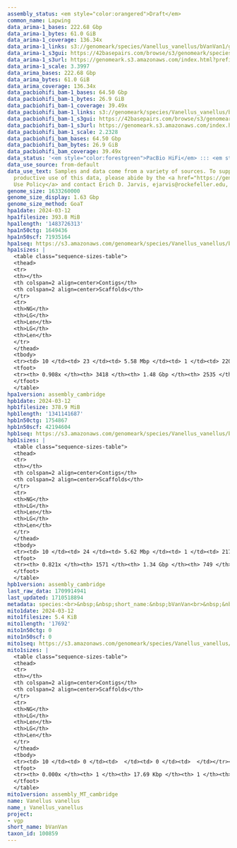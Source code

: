 ```yaml
---
assembly_status: <em style="color:orangered">Draft</em>
common_name: Lapwing
data_arima-1_bases: 222.68 Gbp
data_arima-1_bytes: 61.0 GiB
data_arima-1_coverage: 136.34x
data_arima-1_links: s3://genomeark/species/Vanellus_vanellus/bVanVan1/genomic_data/arima/<br>
data_arima-1_s3gui: https://42basepairs.com/browse/s3/genomeark/species/Vanellus_vanellus/bVanVan1/genomic_data/arima/
data_arima-1_s3url: https://genomeark.s3.amazonaws.com/index.html?prefix=species/Vanellus_vanellus/bVanVan1/genomic_data/arima/
data_arima-1_scale: 3.3997
data_arima_bases: 222.68 Gbp
data_arima_bytes: 61.0 GiB
data_arima_coverage: 136.34x
data_pacbiohifi_bam-1_bases: 64.50 Gbp
data_pacbiohifi_bam-1_bytes: 26.9 GiB
data_pacbiohifi_bam-1_coverage: 39.49x
data_pacbiohifi_bam-1_links: s3://genomeark/species/Vanellus_vanellus/bVanVan1/genomic_data/pacbio_hifi/<br>
data_pacbiohifi_bam-1_s3gui: https://42basepairs.com/browse/s3/genomeark/species/Vanellus_vanellus/bVanVan1/genomic_data/pacbio_hifi/
data_pacbiohifi_bam-1_s3url: https://genomeark.s3.amazonaws.com/index.html?prefix=species/Vanellus_vanellus/bVanVan1/genomic_data/pacbio_hifi/
data_pacbiohifi_bam-1_scale: 2.2328
data_pacbiohifi_bam_bases: 64.50 Gbp
data_pacbiohifi_bam_bytes: 26.9 GiB
data_pacbiohifi_bam_coverage: 39.49x
data_status: '<em style="color:forestgreen">PacBio HiFi</em> ::: <em style="color:forestgreen">Arima</em>'
data_use_source: from-default
data_use_text: Samples and data come from a variety of sources. To support fair and
  productive use of this data, please abide by the <a href="https://genome10k.soe.ucsc.edu/data-use-policies/">Data
  Use Policy</a> and contact Erich D. Jarvis, ejarvis@rockefeller.edu, with any questions.
genome_size: 1633260000
genome_size_display: 1.63 Gbp
genome_size_method: GoaT
hpa1date: 2024-03-12
hpa1filesize: 393.8 MiB
hpa1length: '1483726313'
hpa1n50ctg: 1649436
hpa1n50scf: 71935164
hpa1seq: https://s3.amazonaws.com/genomeark/species/Vanellus_vanellus/bVanVan1/assembly_cambridge/bVanVan1.hap1.asm.20240312.fasta.gz
hpa1sizes: |
  <table class="sequence-sizes-table">
  <thead>
  <tr>
  <th></th>
  <th colspan=2 align=center>Contigs</th>
  <th colspan=2 align=center>Scaffolds</th>
  </tr>
  <tr>
  <th>NG</th>
  <th>LG</th>
  <th>Len</th>
  <th>LG</th>
  <th>Len</th>
  </tr>
  </thead>
  <tbody>
  <tr><td> 10 </td><td> 23 </td><td> 5.58 Mbp </td><td> 1 </td><td> 220.22 Mbp </td></tr><tr><td> 20 </td><td> 59 </td><td> 3.87 Mbp </td><td> 2 </td><td> 169.95 Mbp </td></tr><tr><td> 30 </td><td> 108 </td><td> 2.88 Mbp </td><td> 3 </td><td> 127.88 Mbp </td></tr><tr><td> 40 </td><td> 172 </td><td> 2.24 Mbp </td><td> 5 </td><td> 85.10 Mbp </td></tr><tr style="background-color:#cccccc;"><td> 50 </td><td> 257 </td><td style="background-color:#88ff88;"> 1.65 Mbp </td><td> 7 </td><td style="background-color:#88ff88;"> 71.94 Mbp </td></tr><tr><td> 60 </td><td> 373 </td><td> 1.21 Mbp </td><td> 12 </td><td> 25.22 Mbp </td></tr><tr><td> 70 </td><td> 539 </td><td> 0.79 Mbp </td><td> 22 </td><td> 7.99 Mbp </td></tr><tr><td> 80 </td><td> 871 </td><td> 291.00 Kbp </td><td> 126 </td><td> 482.27 Kbp </td></tr><tr><td> 90 </td><td> 2628 </td><td> 29.22 Kbp </td><td> 1744 </td><td> 30.25 Kbp </td></tr><tr><td> 100 </td><td> 0 </td><td>  </td><td> 0 </td><td>  </td></tr></tbody>
  <tfoot>
  <tr><th> 0.908x </th><th> 3418 </th><th> 1.48 Gbp </th><th> 2535 </th><th> 1.48 Gbp </th></tr>
  </tfoot>
  </table>
hpa1version: assembly_cambridge
hpb1date: 2024-03-12
hpb1filesize: 378.9 MiB
hpb1length: '1341141687'
hpb1n50ctg: 1754867
hpb1n50scf: 42194604
hpb1seq: https://s3.amazonaws.com/genomeark/species/Vanellus_vanellus/bVanVan1/assembly_cambridge/bVanVan1.hap2.asm.20240312.fasta.gz
hpb1sizes: |
  <table class="sequence-sizes-table">
  <thead>
  <tr>
  <th></th>
  <th colspan=2 align=center>Contigs</th>
  <th colspan=2 align=center>Scaffolds</th>
  </tr>
  <tr>
  <th>NG</th>
  <th>LG</th>
  <th>Len</th>
  <th>LG</th>
  <th>Len</th>
  </tr>
  </thead>
  <tbody>
  <tr><td> 10 </td><td> 24 </td><td> 5.62 Mbp </td><td> 1 </td><td> 217.96 Mbp </td></tr><tr><td> 20 </td><td> 58 </td><td> 4.19 Mbp </td><td> 2 </td><td> 170.65 Mbp </td></tr><tr><td> 30 </td><td> 102 </td><td> 3.13 Mbp </td><td> 3 </td><td> 128.47 Mbp </td></tr><tr><td> 40 </td><td> 161 </td><td> 2.48 Mbp </td><td> 5 </td><td> 81.78 Mbp </td></tr><tr style="background-color:#cccccc;"><td> 50 </td><td> 240 </td><td style="background-color:#88ff88;"> 1.75 Mbp </td><td> 8 </td><td style="background-color:#88ff88;"> 42.19 Mbp </td></tr><tr><td> 60 </td><td> 352 </td><td> 1.20 Mbp </td><td> 13 </td><td> 24.14 Mbp </td></tr><tr><td> 70 </td><td> 525 </td><td> 0.73 Mbp </td><td> 23 </td><td> 9.25 Mbp </td></tr><tr><td> 80 </td><td> 933 </td><td> 150.91 Kbp </td><td> 170 </td><td> 211.63 Kbp </td></tr><tr><td> 90 </td><td> 0 </td><td>  </td><td> 0 </td><td>  </td></tr><tr><td> 100 </td><td> 0 </td><td>  </td><td> 0 </td><td>  </td></tr></tbody>
  <tfoot>
  <tr><th> 0.821x </th><th> 1571 </th><th> 1.34 Gbp </th><th> 749 </th><th> 1.34 Gbp </th></tr>
  </tfoot>
  </table>
hpb1version: assembly_cambridge
last_raw_data: 1709914941
last_updated: 1710518894
metadata: species:<br>&nbsp;&nbsp;short_name:&nbsp;bVanVan<br>&nbsp;&nbsp;name:&nbsp;Vanellus&nbsp;vanellus<br>&nbsp;&nbsp;taxon_id:&nbsp;100859<br>&nbsp;&nbsp;common_name:&nbsp;Lapwing<br>&nbsp;&nbsp;order:<br>&nbsp;&nbsp;&nbsp;&nbsp;name:&nbsp;Charadriiformes<br>&nbsp;&nbsp;family:<br>&nbsp;&nbsp;&nbsp;&nbsp;name:&nbsp;Charadriidae<br>&nbsp;&nbsp;individuals:<br>&nbsp;&nbsp;&nbsp;&nbsp;-&nbsp;short_name:&nbsp;bVanVan1<br>&nbsp;&nbsp;&nbsp;&nbsp;&nbsp;&nbsp;biosample_id:&nbsp;SAMEA113398832<br>&nbsp;&nbsp;&nbsp;&nbsp;&nbsp;&nbsp;sex:&nbsp;male<br>&nbsp;&nbsp;genome_size:&nbsp;1633260000<br>&nbsp;&nbsp;genome_size_method:&nbsp;GoaT<br>&nbsp;&nbsp;project:&nbsp;[&nbsp;vgp&nbsp;]<br>
mito1date: 2024-03-12
mito1filesize: 5.4 KiB
mito1length: '17692'
mito1n50ctg: 0
mito1n50scf: 0
mito1seq: https://s3.amazonaws.com/genomeark/species/Vanellus_vanellus/bVanVan1/assembly_MT_cambridge/bVanVan1.MT.20240312.fasta.gz
mito1sizes: |
  <table class="sequence-sizes-table">
  <thead>
  <tr>
  <th></th>
  <th colspan=2 align=center>Contigs</th>
  <th colspan=2 align=center>Scaffolds</th>
  </tr>
  <tr>
  <th>NG</th>
  <th>LG</th>
  <th>Len</th>
  <th>LG</th>
  <th>Len</th>
  </tr>
  </thead>
  <tbody>
  <tr><td> 10 </td><td> 0 </td><td>  </td><td> 0 </td><td>  </td></tr><tr><td> 20 </td><td> 0 </td><td>  </td><td> 0 </td><td>  </td></tr><tr><td> 30 </td><td> 0 </td><td>  </td><td> 0 </td><td>  </td></tr><tr><td> 40 </td><td> 0 </td><td>  </td><td> 0 </td><td>  </td></tr><tr style="background-color:#cccccc;"><td> 50 </td><td> 0 </td><td style="background-color:#ff8888;">  </td><td> 0 </td><td style="background-color:#ff8888;">  </td></tr><tr><td> 60 </td><td> 0 </td><td>  </td><td> 0 </td><td>  </td></tr><tr><td> 70 </td><td> 0 </td><td>  </td><td> 0 </td><td>  </td></tr><tr><td> 80 </td><td> 0 </td><td>  </td><td> 0 </td><td>  </td></tr><tr><td> 90 </td><td> 0 </td><td>  </td><td> 0 </td><td>  </td></tr><tr><td> 100 </td><td> 0 </td><td>  </td><td> 0 </td><td>  </td></tr></tbody>
  <tfoot>
  <tr><th> 0.000x </th><th> 1 </th><th> 17.69 Kbp </th><th> 1 </th><th> 17.69 Kbp </th></tr>
  </tfoot>
  </table>
mito1version: assembly_MT_cambridge
name: Vanellus vanellus
name_: Vanellus_vanellus
project:
- vgp
short_name: bVanVan
taxon_id: 100859
---
```

